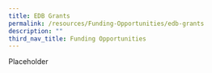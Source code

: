 ```yaml
---
title: EDB Grants
permalink: /resources/Funding-Opportunities/edb-grants
description: ""
third_nav_title: Funding Opportunities
---
```

Placeholder